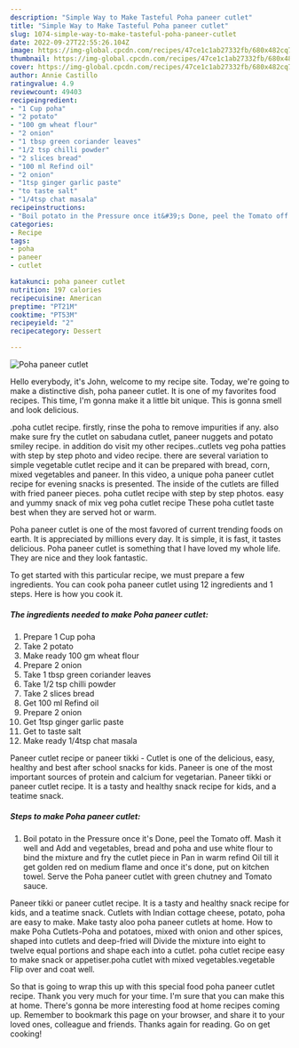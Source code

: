 ```yaml
---
description: "Simple Way to Make Tasteful Poha paneer cutlet"
title: "Simple Way to Make Tasteful Poha paneer cutlet"
slug: 1074-simple-way-to-make-tasteful-poha-paneer-cutlet
date: 2022-09-27T22:55:26.104Z
image: https://img-global.cpcdn.com/recipes/47ce1c1ab27332fb/680x482cq70/poha-paneer-cutlet-recipe-main-photo.jpg
thumbnail: https://img-global.cpcdn.com/recipes/47ce1c1ab27332fb/680x482cq70/poha-paneer-cutlet-recipe-main-photo.jpg
cover: https://img-global.cpcdn.com/recipes/47ce1c1ab27332fb/680x482cq70/poha-paneer-cutlet-recipe-main-photo.jpg
author: Annie Castillo
ratingvalue: 4.9
reviewcount: 49403
recipeingredient:
- "1 Cup poha"
- "2 potato"
- "100 gm wheat flour"
- "2 onion"
- "1 tbsp green coriander leaves"
- "1/2 tsp chilli powder"
- "2 slices bread"
- "100 ml Refind oil"
- "2 onion"
- "1tsp ginger garlic paste"
- "to taste salt"
- "1/4tsp chat masala"
recipeinstructions:
- "Boil potato in the Pressure once it&#39;s Done, peel the Tomato off. Mash it well and Add and vegetables, bread and poha and use white flour to bind the mixture and fry the cutlet piece in Pan in warm refind Oil till it get golden red on medium flame and once it&#39;s done, put on kitchen towel. Serve the Poha paneer cutlet with green chutney and Tomato sauce."
categories:
- Recipe
tags:
- poha
- paneer
- cutlet

katakunci: poha paneer cutlet 
nutrition: 197 calories
recipecuisine: American
preptime: "PT21M"
cooktime: "PT53M"
recipeyield: "2"
recipecategory: Dessert

---
```



![Poha paneer cutlet](https://img-global.cpcdn.com/recipes/47ce1c1ab27332fb/680x482cq70/poha-paneer-cutlet-recipe-main-photo.jpg)

Hello everybody, it's John, welcome to my recipe site. Today, we're going to make a distinctive dish, poha paneer cutlet. It is one of my favorites food recipes. This time, I'm gonna make it a little bit unique. This is gonna smell and look delicious.

.poha cutlet recipe. firstly, rinse the poha to remove impurities if any. also make sure fry the cutlet on sabudana cutlet, paneer nuggets and potato smiley recipe. in addition do visit my other recipes..cutlets veg poha patties with step by step photo and video recipe. there are several variation to simple vegetable cutlet recipe and it can be prepared with bread, corn, mixed vegetables and paneer. In this video, a unique poha paneer cutlet recipe for evening snacks is presented. The inside of the cutlets are filled with fried paneer pieces. poha cutlet recipe with step by step photos. easy and yummy snack of mix veg poha cutlet recipe These poha cutlet taste best when they are served hot or warm.

Poha paneer cutlet is one of the most favored of current trending foods on earth. It is appreciated by millions every day. It is simple, it is fast, it tastes delicious. Poha paneer cutlet is something that I have loved my whole life. They are nice and they look fantastic.


To get started with this particular recipe, we must prepare a few ingredients. You can cook poha paneer cutlet using 12 ingredients and 1 steps. Here is how you cook it.

<!--inarticleads1-->

##### The ingredients needed to make Poha paneer cutlet:

1. Prepare 1 Cup poha
1. Take 2 potato
1. Make ready 100 gm wheat flour
1. Prepare 2 onion
1. Take 1 tbsp green coriander leaves
1. Take 1/2 tsp chilli powder
1. Take 2 slices bread
1. Get 100 ml Refind oil
1. Prepare 2 onion
1. Get 1tsp ginger garlic paste
1. Get to taste salt
1. Make ready 1/4tsp chat masala


Paneer cutlet recipe or paneer tikki - Cutlet is one of the delicious, easy, healthy and best after school snacks for kids. Paneer is one of the most important sources of protein and calcium for vegetarian. Paneer tikki or paneer cutlet recipe. It is a tasty and healthy snack recipe for kids, and a teatime snack. 

<!--inarticleads2-->

##### Steps to make Poha paneer cutlet:

1. Boil potato in the Pressure once it&#39;s Done, peel the Tomato off. Mash it well and Add and vegetables, bread and poha and use white flour to bind the mixture and fry the cutlet piece in Pan in warm refind Oil till it get golden red on medium flame and once it&#39;s done, put on kitchen towel. Serve the Poha paneer cutlet with green chutney and Tomato sauce.


Paneer tikki or paneer cutlet recipe. It is a tasty and healthy snack recipe for kids, and a teatime snack. Cutlets with Indian cottage cheese, potato, poha are easy to make. Make tasty aloo poha paneer cutlets at home. How to make Poha Cutlets-Poha and potatoes, mixed with onion and other spices, shaped into cutlets and deep-fried will Divide the mixture into eight to twelve equal portions and shape each into a cutlet. poha cutlet recipe easy to make snack or appetiser.poha cutlet with mixed vegetables.vegetable Flip over and coat well. 

So that is going to wrap this up with this special food poha paneer cutlet recipe. Thank you very much for your time. I'm sure that you can make this at home. There's gonna be more interesting food at home recipes coming up. Remember to bookmark this page on your browser, and share it to your loved ones, colleague and friends. Thanks again for reading. Go on get cooking!
